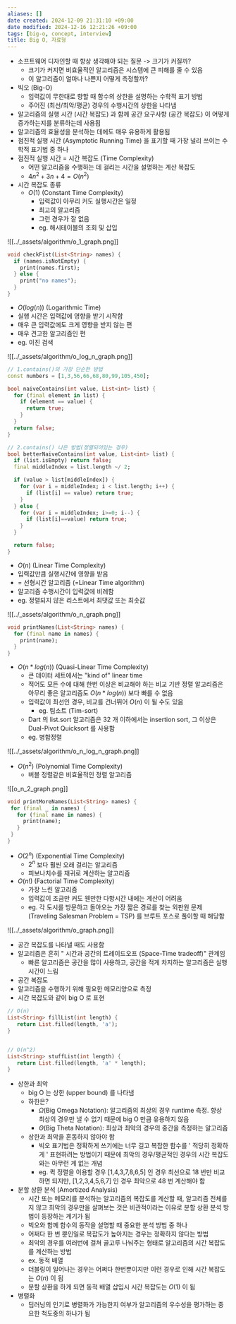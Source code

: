 ```yaml
---
aliases: []
date created: 2024-12-09 21:31:10 +09:00
date modified: 2024-12-16 12:21:26 +09:00
tags: [big-o, concept, interview]
title: Big O, 자료형
---
```


- 소프트웨어 디자인할 때 항상 생각해야 되는 질문 -> 크기가 커질까?
  - 크기가 커지면 비효율적인 알고리즘은 시스템에 큰 피해를 줄 수 있음
  - 이 알고리즘이 얼마나 나쁜지 어떻게 측정할까?
- 빅오 (Big-O)
  - 입력값이 무한대로 향할 때 함수의 상한을 설명하는 수학적 표기 방법
  - 주어진 (최선/최악/평균) 경우의 수행시간의 상한을 나타냄
- 알고리즘의 실행 시간 (시간 복잡도) 과 함께 공간 요구사항 (공간 복잡도) 이 어떻게 증가하는지를 분류하는데 사용됨
- 알고리즘의 효율성을 분석하는 데에도 매우 유용하게 활용됨
- 점진적 실행 시간 (Asymptotic Running Time) 을 표기할 때 가장 널리 쓰이는 수학적 표기법 중 하나
- 점진적 실행 시간 = 시간 복잡도 (Time Complexity)
  - 어떤 알고리즘을 수행하는 데 걸리는 시간을 설명하는 계산 복잡도
  - $4n^2+3n+4 = O(n^2)$
- 시간 복잡도 종류
  - $O(1)$ (Constant Time Complexity)
    - 입력값이 아무리 커도 실행시간은 일정
    - 최고의 알고리즘
    - 그런 경우가 잘 없음
    - eg. 해시테이블의 조회 및 삽입

![[../_assets/algorithm/o_1_graph.png]]

```dart
void checkFist(List<String> names) {
  if (names.isNotEmpty) {
    print(names.first);
  } else {
    print("no names");
  }
}
```

- $O(log(n))$ (Logarithmic Time)
- 실행 시간은 입력값에 영향을 받기 시작함
- 매우 큰 입력값에도 크게 영향을 받지 않는 편
- 매우 견고한 알고리즘인 편
- eg. 이진 검색

![[../_assets/algorithm/o_log_n_graph.png]]

```dart
// 1.contains()의 가장 단순한 방법
const numbers = [1,3,56,66,68,80,99,105,450];

bool naiveContains(int value, List<int> list) {
  for (final element in list) {
    if (element == value) {
      return true;
    }
  }
  return false;
}

// 2.contains() 나은 방법(정렬되어있는 경우)
bool betterNaiveContains(int value, List<int> list) {
  if (list.isEmpty) return false;
  final middleIndex = list.length ~/ 2;

  if (value > list[middleIndex]) {
    for (var i = middleIndex; i < list.length; i++) {
      if (list[i] == value) return true;
    }
  } else {
    for (var i = middleIndex; i>=0; i--) {
      if (list[i]==value) return true;
    }
  }

  return false;
}
```

- $O(n)$ (Linear Time Complexity)
- 입력값만큼 실행시간에 영향을 받음
- = 선형시간 알고리즘 (=Linear Time algorithm)
- 알고리즘 수행시간이 입력값에 비례함
- eg. 정렬되지 않은 리스트에서 최댓값 또는 최솟값

![[../_assets/algorithm/o_n_graph.png]]

```dart
void printNames(List<String> names) {
  for (final name in names) {
    print(name);
  }
}
```

- $O(n*log(n))$ (Quasi-Linear Time Complexity)
  - 큰 데이터 세트에서는 "kind of" linear time
  - 적어도 모든 수에 대해 한번 이상은 비교해야 하는 비교 기반 정렬 알고리즘은 아무리 좋은 알고리즘도 $O(n*log(n))$ 보다 빠를 수 없음
  - 입력값이 최선인 경우, 비교를 건너뛰어 $O(n)$ 이 될 수도 있음
    - eg. 팀소트 (Tim-sort)
  - Dart 의 list.sort 알고리즘은 32 개 이하에서는 insertion sort, 그 이상은 Dual-Pivot Quicksort 를 사용함
  - eg. 병합정렬

![[../_assets/algorithm/o_n_log_n_graph.png]]

- $O(n^2)$ (Polynomial Time Complexity)
  - 버블 정렬같은 비효율적인 정렬 알고리즘

![[o_n_2_graph.png]]

```dart
void printMoreNames(List<String> names) {
 for (final _ in names) {
   for (final name in names) {
     print(name);
   }
 }
}
```

- $O(2^n)$ (Exponential Time Complexity)
  - $2^n$ 보다 훨씬 오래 걸리는 알고리즘
  - 피보나치수를 재귀로 계산하는 알고리즘
- $O(n!)$ (Factorial Time Complexity)
  - 가장 느린 알고리즘
  - 입력값이 조금만 커도 웬만한 다항시간 내에는 계산이 어려움
  - eg. 각 도시를 방문하고 돌아오는 가장 짧은 경로를 찾는 외판원 문제 (Traveling Salesman Problem = TSP) 를 브루트 포스로 풀이할 때 해당함

![[../_assets/algorithm/o_graph.png]]

- 공간 복잡도를 나타낼 때도 사용함
- 알고리즘은 흔히 " 시간과 공간의 트레이드오프 (Space-Time tradeoff)" 관계임
  - 빠른 알고리즘은 공간을 많이 사용하고, 공간을 적게 차지하는 알고리즘은 실행 시간이 느림
- 공간 복잡도
- 알고리즘을 수행하기 위해 필요한 메모리양으로 측정
- 시간 복잡도와 같이 big O 로 표현

```dart
// O(n)
List<String> fillList(int length) {
   return List.filled(length, 'a');
}


// O(n^2)
List<String> stuffList(int length) {
   return List.filled(length, 'a' * length);
}
```

- 상한과 최악
  - big O 는 상한 (upper bound) 를 나타냄
  - 하한은?
    - $\Omega$(Big Omega Notation): 알고리즘의 최상의 경우 runtime 측정. 항상 최상의 경우만 낼 수 없기 때문에 big O 만큼 유용하지 않음
    - $\Theta$(Big Theta Notation): 최상과 최악의 경우의 중간을 측정하는 알고리즘
  - 상한과 최악을 혼동하지 않아야 함
    - 빅오 표기법은 정확하게 쓰기에는 너무 길고 복잡한 함수를 ' 적당히 정확하게 ' 표현하려는 방법이기 때문에 최악의 경우/평균적인 경우의 시간 복잡도와는 아무런 계 없는 개념
    - eg. 퀵 정렬을 이용할 경우 [1,4,3,7,8,6,5] 인 경우 최선으로 18 번만 비교하면 되지만, [1,2,3,4,5,6,7] 인 경우 최악으로 48 번 계산해야 함
- 분할 상환 분석 (Amortized Analysis)
  - 시간 또는 메모리를 분석하는 알고리즘의 복잡도를 계산할 때, 알고리즘 전체를 지 않고 최악의 경우만을 살펴보는 것은 비관적이라는 이유로 분할 상환 분석 방법이 등장하는 계기가 됨
  - 빅오와 함께 함수의 동작을 설명할 때 중요한 분석 방법 중 하나
  - 어쩌다 한 번 뿐인일로 복잡도가 높아지는 경우는 정확하지 않다는 방법
  - 최악의 경우를 여러번에 걸쳐 골고루 나눠주는 형태로 알고리즘의 시간 복잡도를 계산하는 방법
  - ex. 동적 배열
  - 더블링이 일어나는 경우는 어쩌다 한번뿐이지만 이런 경우로 인해 시간 복잡도는 $O(n)$ 이 됨
  - 분할 상환을 하게 되면 동적 배열 삽입시 시간 복잡도는 $O(1)$ 이 됨
- 병렬화
  - 딥러닝의 인기로 병렬화가 가능한지 여부가 알고리즘의 우수성을 평가하는 중요한 척도중의 하나가 됨
